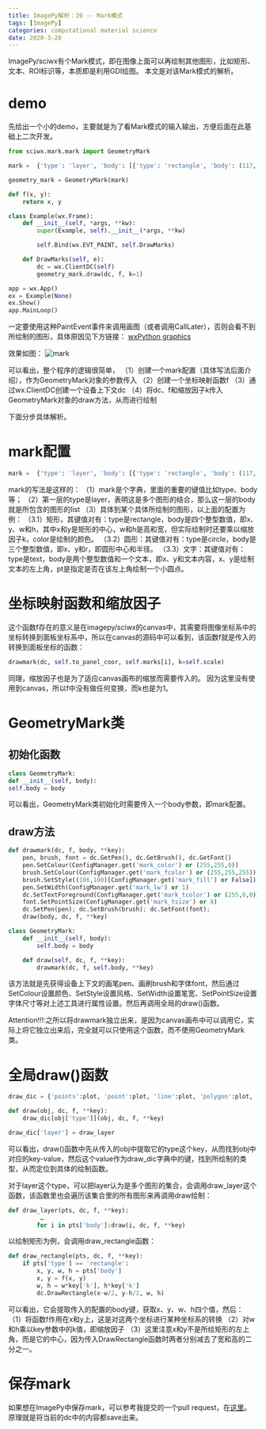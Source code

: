 ```yaml
---
title: ImagePy解析：19 -- Mark模式
tags: [ImagePy]
categories: computational material science 
date: 2020-3-28
---
```


ImagePy/sciwx有个Mark模式，即在图像上面可以再绘制其他图形，比如矩形、文本、ROI标识等，本质即是利用GDI绘图。
本文是对该Mark模式的解析。

# demo
先给出一个小的demo，主要就是为了看Mark模式的输入输出，方便后面在此基础上二次开发。
```python
from sciwx.mark.mark import GeometryMark

mark =  {'type': 'layer', 'body': [{'type': 'rectangle', 'body': (117, 133, 96, 96), 'color': (255, 0, 128)}, {'type': 'circle', 'body': (117, 133, 2), 'color': (255, 0, 128)}, {'type': 'text', 'body': (69, 85, 'S:30 W:48'), 'pt': False, 'color': (255, 0, 128)}]}

geometry_mark = GeometryMark(mark)

def f(x, y):
    return x, y

class Example(wx.Frame):
    def __init__(self, *args, **kw):
        super(Example, self).__init__(*args, **kw)

        self.Bind(wx.EVT_PAINT, self.DrawMarks)

    def DrawMarks(self, e):
        dc = wx.ClientDC(self)
        geometry_mark.draw(dc, f, k=1)

app = wx.App()
ex = Example(None)
ex.Show()
app.MainLoop()
```

一定要使用这种PaintEvent事件来调用画图（或者调用CallLater），否则会看不到所绘制的图形，具体原因见下方链接：
[wxPython graphics](http://zetcode.com/wxpython/gdi/)

效果如图：
![mark](https://user-images.githubusercontent.com/6218739/77822795-eace9f00-7130-11ea-9033-a28077379552.png)

可以看出，整个程序的逻辑很简单，
（1）创建一个mark配置（具体写法后面介绍），作为GeometryMark对象的参数传入
（2）创建一个坐标映射函数f
（3）通过wx.ClientDC创建一个设备上下文dc
（4）将dc、f和缩放因子k传入GeometryMark对象的draw方法，从而进行绘制

下面分步具体解析。
# mark配置
```python
mark =  {'type': 'layer', 'body': [{'type': 'rectangle', 'body': (117, 133, 96, 96), 'color': (255, 0, 128)}, {'type': 'circle', 'body': (117, 133, 2), 'color': (255, 0, 128)}, {'type': 'text', 'body': (69, 85, 'S:30 W:48'), 'pt': False, 'color': (255, 0, 128)}]}
```
mark的写法是这样的：
（1）mark是个字典，里面的重要的键值比如type、body等；
（2）第一层的type是layer，表明这是多个图形的结合，那么这一层的body就是所包含的图形的list
（3）具体到某个具体所绘制的图形，以上面的配置为例：
（3.1）矩形，其键值对有：type是rectangle，body是四个整型数值，即x、y、w和h，其中x和y是矩形的中心，w和h是高和宽，但实际绘制时还要乘以缩放因子k，color是绘制的颜色。
（3.2）圆形：其键值对有：type是circle，body是三个整型数值，即x、y和r，即圆形中心和半径。
（3.3）文字：其键值对有：type是text，body是两个整型数值和一个文本，即x、y和文本内容，x、y是绘制文本的左上角，pt是指定是否在该左上角绘制一个小圆点。

# 坐标映射函数和缩放因子
这个函数f存在的意义是在imagepy/sciwx的canvas中，其需要将图像坐标系中的坐标转换到面板坐标系中，所以在canvas的源码中可以看到，该函数f就是传入的转换到面板坐标的函数：
```python
drawmark(dc, self.to_panel_coor, self.marks[i], k=self.scale)
```
同理，缩放因子也是为了适应canvas画布的缩放而需要传入的。
因为这里没有使用到canvas，所以f中没有做任何变换，而k也是为1。

# GeometryMark类
## 初始化函数
```python
class GeometryMark:
def __init__(self, body):
self.body = body
```

可以看出，GeometryMark类初始化时需要传入一个body参数，即mark配置。

## draw方法
```python
def drawmark(dc, f, body, **key):
	pen, brush, font = dc.GetPen(), dc.GetBrush(), dc.GetFont()
	pen.SetColour(ConfigManager.get('mark_color') or (255,255,0))
	brush.SetColour(ConfigManager.get('mark_fcolor') or (255,255,255))
	brush.SetStyle((106,100)[ConfigManager.get('mark_fill') or False])
	pen.SetWidth(ConfigManager.get('mark_lw') or 1)
	dc.SetTextForeground(ConfigManager.get('mark_tcolor') or (255,0,0))
	font.SetPointSize(ConfigManager.get('mark_tsize') or 8)
	dc.SetPen(pen); dc.SetBrush(brush); dc.SetFont(font);
	draw(body, dc, f, **key)

class GeometryMark:
	def __init__(self, body):
		self.body = body

	def draw(self, dc, f, **key):
		drawmark(dc, f, self.body, **key)
```

该方法就是先获得设备上下文的画笔pen、画刷brush和字体font，然后通过SetColour设置颜色、SetStyle设置风格、SetWidth设置笔宽、SetPointSize设置字体尺寸等对上述工具进行属性设置。然后再调用全局的draw()函数。

Attention!!!:之所以将drawmark独立出来，是因为canvas画布中可以调用它，实际上将它独立出来后，完全就可以只使用这个函数，而不使用GeometryMark类。
 
# 全局draw()函数
```python
draw_dic = {'points':plot, 'point':plot, 'line':plot, 'polygon':plot, 'lines':plot, 'polygons':plot, 'circle':draw_circle, 'circles':draw_circle, 'ellipse':draw_ellipse, 'ellipses':draw_ellipse, 'rectangle':draw_rectangle, 'rectangles':draw_rectangle, 'text':draw_text, 'texts':draw_text}

def draw(obj, dc, f, **key):
	draw_dic[obj['type']](obj, dc, f, **key)

draw_dic['layer'] = draw_layer
```
可以看出，draw()函数中先从传入的obj中提取它的type这个key，从而找到obj中对应的key-value，然后这个value作为draw_dic字典中的键，找到所绘制的类型，从而定位到具体的绘制函数。

对于layer这个type，可以把layer认为是多个图形的集合，会调用draw_layer这个函数，该函数里也会遍历该集合里的所有图形来再调用draw绘制：

```python
def draw_layer(pts, dc, f, **key):
         …
        for i in pts['body']:draw(i, dc, f, **key)
```
以绘制矩形为例，会调用draw_rectangle函数：
```python
def draw_rectangle(pts, dc, f, **key):
	if pts['type'] == 'rectangle':
		x, y, w, h = pts['body']
		x, y = f(x, y)
		w, h = w*key['k'], h*key['k']
		dc.DrawRectangle(x-w/2, y-h/2, w, h)
```

可以看出，它会提取传入的配置的body键，获取x、y、w、h四个值，然后：
（1）将函数f作用在x和y上，这是对这两个坐标进行某种坐标系的转换
（2）对w和h乘以key参数中的k值，即缩放因子
（3）这里注意x和y不是所绘矩形的左上角，而是它的中心，因为传入DrawRectangle函数时两者分别减去了宽和高的二分之一。

# 保存mark
如果想在ImagePy中保存mark，可以参考我提交的一个pull request，在[这里](https://github.com/Image-Py/imagepy/pull/96/commits/770342625d320659d2c5c406b1a78a809be086b0)。
原理就是将当前的dc中的内容都save出来。
